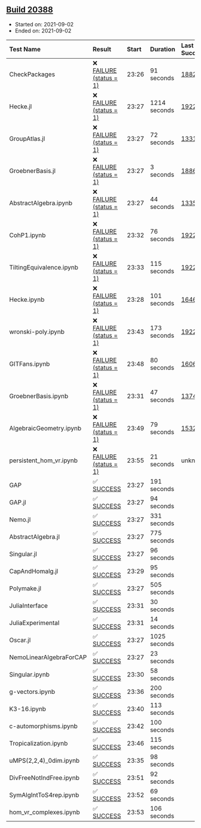 ## [Build 20388](https://oscarci.mathematik.uni-kl.de/job/oscar/20388/)

* Started on: 2021-09-02
* Ended on: 2021-09-02

| Test Name    | Result | Start | Duration | Last Success | First Failure |
|:-------------|:-------|:------|:---------|:-------------|:--------------|
| CheckPackages | ❌ [FAILURE (status = 1)](https://oscarci.mathematik.uni-kl.de/job/oscar/20388/artifact/logs/build-20388/CheckPackages.log) | 23:26 | 91 seconds | [18822](https://oscarci.mathematik.uni-kl.de/job/oscar/18822/) | [18823](https://oscarci.mathematik.uni-kl.de/job/oscar/18823/) |
| Hecke.jl | ❌ [FAILURE (status = 1)](https://oscarci.mathematik.uni-kl.de/job/oscar/20388/artifact/logs/build-20388/Hecke.jl.log) | 23:27 | 1214 seconds | [19222](https://oscarci.mathematik.uni-kl.de/job/oscar/19222/) | [20152](https://oscarci.mathematik.uni-kl.de/job/oscar/20152/) |
| GroupAtlas.jl | ❌ [FAILURE (status = 1)](https://oscarci.mathematik.uni-kl.de/job/oscar/20388/artifact/logs/build-20388/GroupAtlas.jl.log) | 23:27 | 72 seconds | [13311](https://oscarci.mathematik.uni-kl.de/job/oscar/13311/) | [13312](https://oscarci.mathematik.uni-kl.de/job/oscar/13312/) |
| GroebnerBasis.jl | ❌ [FAILURE (status = 1)](https://oscarci.mathematik.uni-kl.de/job/oscar/20388/artifact/logs/build-20388/GroebnerBasis.jl.log) | 23:27 | 3 seconds | [18864](https://oscarci.mathematik.uni-kl.de/job/oscar/18864/) | [18865](https://oscarci.mathematik.uni-kl.de/job/oscar/18865/) |
| AbstractAlgebra.ipynb | ❌ [FAILURE (status = 1)](https://oscarci.mathematik.uni-kl.de/job/oscar/20388/artifact/logs/build-20388/AbstractAlgebra.ipynb.log) | 23:27 | 44 seconds | [13355](https://oscarci.mathematik.uni-kl.de/job/oscar/13355/) | [13356](https://oscarci.mathematik.uni-kl.de/job/oscar/13356/) |
| CohP1.ipynb | ❌ [FAILURE (status = 1)](https://oscarci.mathematik.uni-kl.de/job/oscar/20388/artifact/logs/build-20388/CohP1.ipynb.log) | 23:32 | 76 seconds | [19222](https://oscarci.mathematik.uni-kl.de/job/oscar/19222/) | [20152](https://oscarci.mathematik.uni-kl.de/job/oscar/20152/) |
| TiltingEquivalence.ipynb | ❌ [FAILURE (status = 1)](https://oscarci.mathematik.uni-kl.de/job/oscar/20388/artifact/logs/build-20388/TiltingEquivalence.ipynb.log) | 23:33 | 115 seconds | [19222](https://oscarci.mathematik.uni-kl.de/job/oscar/19222/) | [20152](https://oscarci.mathematik.uni-kl.de/job/oscar/20152/) |
| Hecke.ipynb | ❌ [FAILURE (status = 1)](https://oscarci.mathematik.uni-kl.de/job/oscar/20388/artifact/logs/build-20388/Hecke.ipynb.log) | 23:28 | 101 seconds | [16463](https://oscarci.mathematik.uni-kl.de/job/oscar/16463/) | [16464](https://oscarci.mathematik.uni-kl.de/job/oscar/16464/) |
| wronski-poly.ipynb | ❌ [FAILURE (status = 1)](https://oscarci.mathematik.uni-kl.de/job/oscar/20388/artifact/logs/build-20388/wronski-poly.ipynb.log) | 23:43 | 173 seconds | [19222](https://oscarci.mathematik.uni-kl.de/job/oscar/19222/) | [20152](https://oscarci.mathematik.uni-kl.de/job/oscar/20152/) |
| GITFans.ipynb | ❌ [FAILURE (status = 1)](https://oscarci.mathematik.uni-kl.de/job/oscar/20388/artifact/logs/build-20388/GITFans.ipynb.log) | 23:48 | 80 seconds | [16068](https://oscarci.mathematik.uni-kl.de/job/oscar/16068/) | [16069](https://oscarci.mathematik.uni-kl.de/job/oscar/16069/) |
| GroebnerBasis.ipynb | ❌ [FAILURE (status = 1)](https://oscarci.mathematik.uni-kl.de/job/oscar/20388/artifact/logs/build-20388/GroebnerBasis.ipynb.log) | 23:31 | 47 seconds | [13748](https://oscarci.mathematik.uni-kl.de/job/oscar/13748/) | [13749](https://oscarci.mathematik.uni-kl.de/job/oscar/13749/) |
| AlgebraicGeometry.ipynb | ❌ [FAILURE (status = 1)](https://oscarci.mathematik.uni-kl.de/job/oscar/20388/artifact/logs/build-20388/AlgebraicGeometry.ipynb.log) | 23:49 | 79 seconds | [15322](https://oscarci.mathematik.uni-kl.de/job/oscar/15322/) | [15323](https://oscarci.mathematik.uni-kl.de/job/oscar/15323/) |
| persistent_hom_vr.ipynb | ❌ [FAILURE (status = 1)](https://oscarci.mathematik.uni-kl.de/job/oscar/20388/artifact/logs/build-20388/persistent_hom_vr.ipynb.log) | 23:55 | 21 seconds | unknown | unknown |
| GAP | ✅ [SUCCESS](https://oscarci.mathematik.uni-kl.de/job/oscar/20388/artifact/logs/build-20388/GAP.log) | 23:27 | 191 seconds |  |  |
| GAP.jl | ✅ [SUCCESS](https://oscarci.mathematik.uni-kl.de/job/oscar/20388/artifact/logs/build-20388/GAP.jl.log) | 23:27 | 94 seconds |  |  |
| Nemo.jl | ✅ [SUCCESS](https://oscarci.mathematik.uni-kl.de/job/oscar/20388/artifact/logs/build-20388/Nemo.jl.log) | 23:27 | 331 seconds |  |  |
| AbstractAlgebra.jl | ✅ [SUCCESS](https://oscarci.mathematik.uni-kl.de/job/oscar/20388/artifact/logs/build-20388/AbstractAlgebra.jl.log) | 23:27 | 775 seconds |  |  |
| Singular.jl | ✅ [SUCCESS](https://oscarci.mathematik.uni-kl.de/job/oscar/20388/artifact/logs/build-20388/Singular.jl.log) | 23:27 | 96 seconds |  |  |
| CapAndHomalg.jl | ✅ [SUCCESS](https://oscarci.mathematik.uni-kl.de/job/oscar/20388/artifact/logs/build-20388/CapAndHomalg.jl.log) | 23:29 | 95 seconds |  |  |
| Polymake.jl | ✅ [SUCCESS](https://oscarci.mathematik.uni-kl.de/job/oscar/20388/artifact/logs/build-20388/Polymake.jl.log) | 23:27 | 505 seconds |  |  |
| JuliaInterface | ✅ [SUCCESS](https://oscarci.mathematik.uni-kl.de/job/oscar/20388/artifact/logs/build-20388/JuliaInterface.log) | 23:31 | 30 seconds |  |  |
| JuliaExperimental | ✅ [SUCCESS](https://oscarci.mathematik.uni-kl.de/job/oscar/20388/artifact/logs/build-20388/JuliaExperimental.log) | 23:31 | 14 seconds |  |  |
| Oscar.jl | ✅ [SUCCESS](https://oscarci.mathematik.uni-kl.de/job/oscar/20388/artifact/logs/build-20388/Oscar.jl.log) | 23:27 | 1025 seconds |  |  |
| NemoLinearAlgebraForCAP | ✅ [SUCCESS](https://oscarci.mathematik.uni-kl.de/job/oscar/20388/artifact/logs/build-20388/NemoLinearAlgebraForCAP.log) | 23:27 | 23 seconds |  |  |
| Singular.ipynb | ✅ [SUCCESS](https://oscarci.mathematik.uni-kl.de/job/oscar/20388/artifact/logs/build-20388/Singular.ipynb.log) | 23:30 | 58 seconds |  |  |
| g-vectors.ipynb | ✅ [SUCCESS](https://oscarci.mathematik.uni-kl.de/job/oscar/20388/artifact/logs/build-20388/g-vectors.ipynb.log) | 23:36 | 200 seconds |  |  |
| K3-16.ipynb | ✅ [SUCCESS](https://oscarci.mathematik.uni-kl.de/job/oscar/20388/artifact/logs/build-20388/K3-16.ipynb.log) | 23:40 | 113 seconds |  |  |
| c-automorphisms.ipynb | ✅ [SUCCESS](https://oscarci.mathematik.uni-kl.de/job/oscar/20388/artifact/logs/build-20388/c-automorphisms.ipynb.log) | 23:42 | 100 seconds |  |  |
| Tropicalization.ipynb | ✅ [SUCCESS](https://oscarci.mathematik.uni-kl.de/job/oscar/20388/artifact/logs/build-20388/Tropicalization.ipynb.log) | 23:46 | 115 seconds |  |  |
| uMPS(2,2,4)_0dim.ipynb | ✅ [SUCCESS](https://oscarci.mathematik.uni-kl.de/job/oscar/20388/artifact/logs/build-20388/uMPS-2-2-4-_0dim.ipynb.log) | 23:35 | 98 seconds |  |  |
| DivFreeNotIndFree.ipynb | ✅ [SUCCESS](https://oscarci.mathematik.uni-kl.de/job/oscar/20388/artifact/logs/build-20388/DivFreeNotIndFree.ipynb.log) | 23:51 | 92 seconds |  |  |
| SymAlgIntToS4rep.ipynb | ✅ [SUCCESS](https://oscarci.mathematik.uni-kl.de/job/oscar/20388/artifact/logs/build-20388/SymAlgIntToS4rep.ipynb.log) | 23:52 | 69 seconds |  |  |
| hom_vr_complexes.ipynb | ✅ [SUCCESS](https://oscarci.mathematik.uni-kl.de/job/oscar/20388/artifact/logs/build-20388/hom_vr_complexes.ipynb.log) | 23:53 | 106 seconds |  |  |
